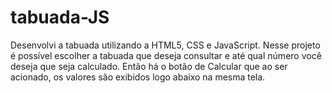 # tabuada-JS
Desenvolvi a tabuada utilizando a HTML5, CSS e JavaScript. 
Nesse projeto é possível escolher a tabuada que deseja consultar e até qual número você deseja que seja calculado. 
Então há o botão de Calcular que ao ser acionado, os valores são exibidos logo abaixo na mesma tela. 
